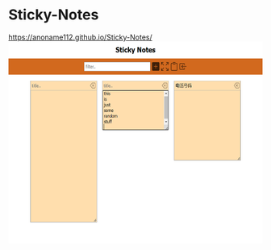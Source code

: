 # Sticky-Notes
https://anoname112.github.io/Sticky-Notes/
<br />
<a href="https://anoname112.github.io/Sticky-Notes/">
   <img src="https://raw.githubusercontent.com/Anoname112/Sticky-Notes/main/ss.png" title="Sticky Notes" height="400">
</a>
